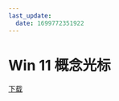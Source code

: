 ```yaml
---
last_update:
  date: 1699772351922
---
```


# Win 11 概念光标

[下载](<Win11 概念光标.exe> '{"target": "_self", "download": "Win11 概念光标.exe"}')
